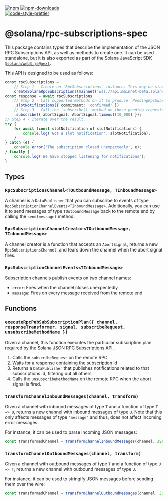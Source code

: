 [![npm][npm-image]][npm-url]
[![npm-downloads][npm-downloads-image]][npm-url]
<br />
[![code-style-prettier][code-style-prettier-image]][code-style-prettier-url]

[code-style-prettier-image]: https://img.shields.io/badge/code_style-prettier-ff69b4.svg?style=flat-square
[code-style-prettier-url]: https://github.com/prettier/prettier
[npm-downloads-image]: https://img.shields.io/npm/dm/@solana/rpc-subscriptions-spec/next.svg?style=flat
[npm-image]: https://img.shields.io/npm/v/@solana/rpc-subscriptions-spec/next.svg?style=flat
[npm-url]: https://www.npmjs.com/package/@solana/rpc-subscriptions-spec/v/next

# @solana/rpc-subscriptions-spec

This package contains types that describe the implementation of the JSON RPC Subscriptions API, as well as methods to create one. It can be used standalone, but it is also exported as part of the Solana JavaScript SDK [`@solana/web3.js@next`](https://github.com/anza-xyz/solana-web3.js/tree/main/packages/library).

This API is designed to be used as follows:

```ts
const rpcSubscriptions =
    // Step 1 - Create an `RpcSubscriptions` instance. This may be stateful.
    createSolanaRpcSubscriptions(mainnet('wss://api.mainnet-beta.solana.com'));
const response = await rpcSubscriptions
    // Step 2 - Call supported methods on it to produce `PendingRpcSubscriptionsRequest` objects.
    .slotNotifications({ commitment: 'confirmed' })
    // Step 3 - Call the `subscribe()` method on those pending requests to trigger them.
    .subscribe({ abortSignal: AbortSignal.timeout(10_000) });
// Step 4 - Iterate over the result.
try {
    for await (const slotNotification of slotNotifications) {
        console.log('Got a slot notification', slotNotification);
    }
} catch (e) {
    console.error('The subscription closed unexpectedly', e);
} finally {
    console.log('We have stopped listening for notifications');
}
```

## Types

### `RpcSubscriptionsChannel<TOutboundMessage, TInboundMessage>`

A channel is a `DataPublisher` that you can subscribe to events of type `RpcSubscriptionChannelEvents<TInboundMessage>`. Additionally, you can use it to send messages of type `TOutboundMessage` back to the remote end by calling the `send(message)` method.

### `RpcSubscriptionsChannelCreator<TOutboundMessage, TInboundMessage>`

A channel creator is a function that accepts an `AbortSignal`, returns a new `RpcSubscriptionsChannel`, and tears down the channel when the abort signal fires.

### `RpcSubscriptionChannelEvents<TInboundMessage>`

Subscription channels publish events on two channel names:

-   `error`: Fires when the channel closes unexpectedly
-   `message`: Fires on every message received from the remote end

## Functions

### `executeRpcPubSubSubscriptionPlan({ channel, responseTransformer, signal, subscribeRequest, unsubscribeMethodName })`

Given a channel, this function executes the particular subscription plan required by the Solana JSON RPC Subscriptions API.

1. Calls the `subscribeRequest` on the remote RPC
2. Waits for a response containing the subscription id
3. Returns a `DataPublisher` that publishes notifications related to that subscriptions id, filtering out all others
4. Calls the `unsubscribeMethodName` on the remote RPC when the abort signal is fired.

### `transformChannelInboundMessages(channel, transform)`

Given a channel with inbound messages of type `T` and a function of type `T => U`, returns a new channel with inbound messages of type `U`. Note that this only affects messages of type `"message"` and thus, does not affect incoming error messages.

For instance, it can be used to parse incoming JSON messages:

```ts
const transformedChannel = transformChannelInboundMessages(channel, JSON.parse);
```

### `transformChannelOutboundMessages(channel, transform)`

Given a channel with outbound messages of type `T` and a function of type `U => T`, returns a new channel with outbound messages of type `U`.

For instance, it can be used to stringify JSON messages before sending them over the wire:

```ts
const transformedChannel = transformChannelOutboundMessages(channel, JSON.stringify);
```
